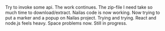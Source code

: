 Try to invoke some api. The work continues.
The zip-file I need take so much time to download/extract.
Nailas code is now working. Now trying to put a marker and a popup on Nailas project.
Trying and trying.
React and node.js feels heavy. Space problems now. Still in progress.
